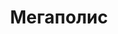 --- 
title: "Мегаполис" 
site: "http://www.megapolis-yalta.ru" 
town: "Ялта" 
tel: ["(0654) 327-193, (0654) 273-592, +7 (978) 761-9664, +38 (096) 531-2053"] 
address: "Россия, Республика Крым, г. Ялта, ул.Соханя, 9" 
mail: "office@megapolis.yalta.ua" 
--- 